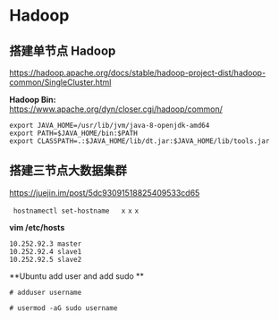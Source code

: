 # Hadoop

## 搭建单节点 Hadoop
https://hadoop.apache.org/docs/stable/hadoop-project-dist/hadoop-common/SingleCluster.html

**Hadoop Bin:**   
https://www.apache.org/dyn/closer.cgi/hadoop/common/


```
export JAVA_HOME=/usr/lib/jvm/java-8-openjdk-amd64
export PATH=$JAVA_HOME/bin:$PATH
export CLASSPATH=.:$JAVA_HOME/lib/dt.jar:$JAVA_HOME/lib/tools.jar

```

##  搭建三节点大数据集群   
https://juejin.im/post/5dc93091518825409533cd65


```
 hostnamectl set-hostname 　ｘｘｘ
```


**vim /etc/hosts**

```
10.252.92.3 master
10.252.92.4 slave1
10.252.92.5 slave2
```


**Ubuntu  add user and add sudo **

```
# adduser username

```


```
# usermod -aG sudo username

```

